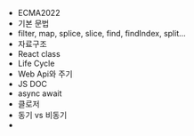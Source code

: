 - ECMA2022
- 기본 문법
- filter, map, splice, slice, find, findIndex, split... 
- 자료구조 
- React class
- Life Cycle
- Web Api와 주기 
- JS DOC 
- async await 
- 클로저 
- 동기 vs 비동기 
- 